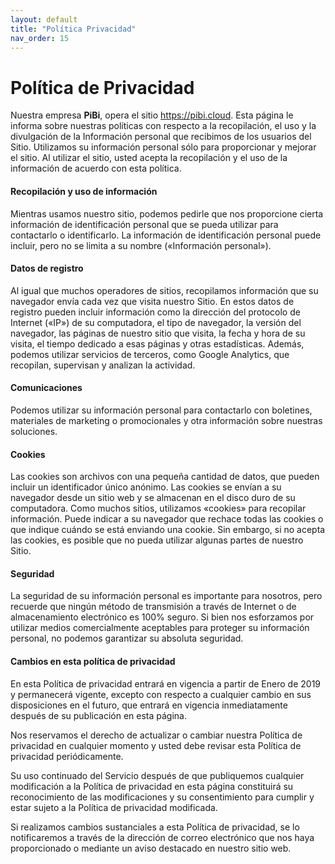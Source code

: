 ```yaml
---
layout: default
title: "Política Privacidad"
nav_order: 15
---
```


# Política de Privacidad

Nuestra empresa <strong>PiBi</strong>, opera el sitio <a>https://pibi.cloud</a>. Esta página le informa sobre nuestras políticas con respecto a la recopilación, el uso y la divulgación de la Información personal que recibimos de los usuarios del Sitio.
Utilizamos su información personal sólo para proporcionar y mejorar el sitio. Al utilizar el sitio, usted acepta la recopilación y el uso de la información de acuerdo con esta política.

#### Recopilación y uso de información
Mientras usamos nuestro sitio, podemos pedirle que nos proporcione cierta información de identificación personal que se pueda utilizar para contactarlo o identificarlo. La información de identificación personal puede incluir, pero no se limita a su nombre («Información personal»).

#### Datos de registro
Al igual que muchos operadores de sitios, recopilamos información que su navegador envía cada vez que visita nuestro Sitio. En estos datos de registro pueden incluir información como la dirección del protocolo de Internet («IP») de su computadora, el tipo de navegador, la versión del navegador, las páginas de nuestro sitio que visita, la fecha y hora de su visita, el tiempo dedicado a esas páginas y otras estadísticas.
Además, podemos utilizar servicios de terceros, como Google Analytics, que recopilan, supervisan y analizan la actividad.

#### Comunicaciones
Podemos utilizar su información personal para contactarlo con boletines, materiales de marketing o promocionales y otra información sobre nuestras soluciones.

#### Cookies
Las cookies son archivos con una pequeña cantidad de datos, que pueden incluir un identificador único anónimo. Las cookies se envían a su navegador desde un sitio web y se almacenan en el disco duro de su computadora.
Como muchos sitios, utilizamos «cookies» para recopilar información. Puede indicar a su navegador que rechace todas las cookies o que indique cuándo se está enviando una cookie. Sin embargo, si no acepta las cookies, es posible que no pueda utilizar algunas partes de nuestro Sitio.

#### Seguridad
La seguridad de su información personal es importante para nosotros, pero recuerde que ningún método de transmisión a través de Internet o de almacenamiento electrónico es 100% seguro.
Si bien nos esforzamos por utilizar medios comercialmente aceptables para proteger su información personal, no podemos garantizar su absoluta seguridad.

#### Cambios en esta política de privacidad
En esta Política de privacidad entrará en vigencia a partir de Enero de 2019 y permanecerá vigente, excepto con respecto a cualquier cambio en sus
disposiciones en el futuro, que entrará en vigencia inmediatamente después de su publicación en esta página.

Nos reservamos el derecho de actualizar o cambiar nuestra Política de privacidad en cualquier momento y usted debe revisar esta Política de privacidad periódicamente.

Su uso continuado del Servicio después de que publiquemos cualquier modificación a la Política de privacidad en esta página constituirá su reconocimiento de las modificaciones y su consentimiento para cumplir y estar sujeto a la Política de privacidad modificada.

Si realizamos cambios sustanciales a esta Política de privacidad, se lo notificaremos a través de la dirección de correo electrónico que nos haya proporcionado o mediante un aviso destacado en nuestro sitio web.